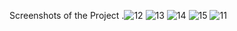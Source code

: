 Screenshots of the Project .![12](https://user-images.githubusercontent.com/90149369/177041568-aecdebf3-e989-4411-b5e0-fe0c72f1ec19.png)
![13](https://user-images.githubusercontent.com/90149369/177041571-78ee8e68-4872-4560-8248-e697b99bb89b.png)
![14](https://user-images.githubusercontent.com/90149369/177041572-da78d4b9-189a-406a-8373-dc5464be5371.png)
![15](https://user-images.githubusercontent.com/90149369/177041573-0ef5cfdb-bf18-4791-8932-54ef4ced31f2.png)
![11](https://user-images.githubusercontent.com/90149369/177041575-21e7ea2c-389a-4b8f-b235-65fb23fc6dc6.png)
